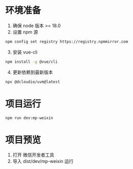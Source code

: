 # 环境准备
1. 确保 node 版本 >= 18.0
2. 设置 npm 源
```bash
npm config set registry https://registry.npmmirror.com
```
3. 安装 vue-cli 
```bash
npm install -g @vue/cli
```
4. 更新依赖到最新版本
```bash
npx @dcloudio/uvm@latest
```

# 项目运行
```bash
npm run dev:mp-weixin	
```

# 项目预览
1. 打开 微信开发者工具
2. 导入 dist/dev/mp-weixin 运行